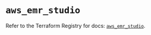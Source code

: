 # `aws_emr_studio`

Refer to the Terraform Registry for docs: [`aws_emr_studio`](https://registry.terraform.io/providers/hashicorp/aws/6.0.0/docs/resources/emr_studio).
